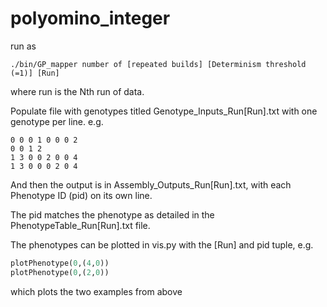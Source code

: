 # polyomino_integer

run as 
```shell
./bin/GP_mapper number of [repeated builds] [Determinism threshold (=1)] [Run]
```
where run is the Nth run of data.

Populate file with genotypes titled Genotype\_Inputs\_Run\[Run\].txt with one genotype per line.
e.g.

```
0 0 0 1 0 0 0 2
0 0 1 2
1 3 0 0 2 0 0 4
1 3 0 0 0 2 0 4
```
And then the output is in Assembly\_Outputs\_Run\[Run\].txt, with each Phenotype ID (pid) on its own line.

The pid matches the phenotype as detailed in the PhenotypeTable_Run\[Run\].txt file.

The phenotypes can be plotted in vis.py with the \[Run\] and pid tuple, e.g.
```python
plotPhenotype(0,(4,0))
plotPhenotype(0,(2,0))
```
which plots the two examples from above
